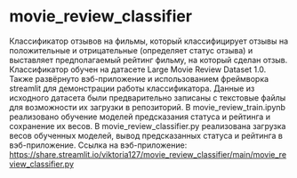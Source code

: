 # movie_review_classifier

Классификатор отзывов на фильмы, который классифицирует отзывы на положительные и отрицательные (определяет статус отзыва) и выставляет предполагаемый рейтинг фильму, на который сделан отзыв. Классификатор обучен на датасете Large Movie Review Dataset 1.0. Также развёрнуто вэб-приложение и использованием фреймворка streamlit для демонстрации работы классификатора.
Данные из исходного датасета были предварительно записаны с текстовые файлы для возможности их загрузки в репозиторий. 
В movie_review_train.ipynb реализовано обучение моделей предсказания статуса и рейтинга и сохранение их весов.
В movie_review_classifier.py реализована загрузка весов обученных моделей, вывод предсказанных статуса и рейтинга в вэб-приложение.
Ссылка на вэб-приложение: https://share.streamlit.io/viktoria127/movie_review_classifier/main/movie_review_classifier.py
